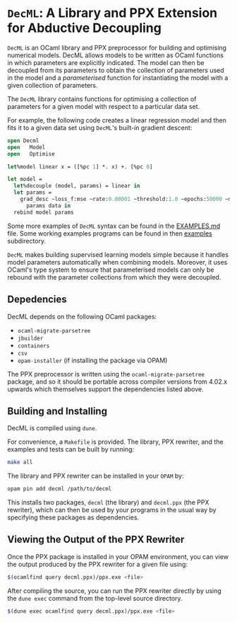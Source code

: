 # `DecML`: A Library and PPX Extension for Abductive Decoupling

`DecML` is an OCaml library and PPX preprocessor for building and optimising
numerical models. DecML allows models to be written as OCaml functions in which
parameters are explicitly indicated. The model can then be decoupled from its
parameters to obtain the collection of parameters used in the model and a
*parameterised* function for instantiating the model with a given collection of
parameters.

The `DecML` library contains functions for optimising a collection of parameters
for a given model with respect to a particular data set.

For example, the following code creates a linear regression model and then fits
it to a given data set using `DecML`'s built-in gradient descent:

```ocaml
open Decml
open   Model
open   Optimise

let%model linear x = ([%pc 1] *. x) +. [%pc 0]

let model =
  let%decouple (model, params) = linear in
  let params =
    grad_desc ~loss_f:mse ~rate:0.00001 ~threshold:1.0 ~epochs:50000 ~model
      params data in
  rebind model params
```

Some more examples of `DecML` syntax can be found in the 
[EXAMPLES.md](EXAMPLES.md) file. Some working examples programs can be found in
then [examples](./examples) subdirectory.

`DecML` makes building supervised learning models simple because it handles
model parameters automatically when combining models. Moreover, it uses OCaml's
type system to ensure that parameterised models can only be rebound with the
parameter collections from which they were decoupled.

## Depedencies

DecML depends on the following OCaml packages:

* `ocaml-migrate-parsetree`
* `jbuilder`
* `containers`
* `csv`
* `opam-installer` (if installing the package via OPAM)

The PPX preprocessor is written using the `ocaml-migrate-parsetree` package, and
so it should be portable across compiler versions from 4.02.x upwards which
themselves support the dependencies listed above.

## Building and Installing

DecML is compiled using `dune`.

For convenience, a `Makefile` is provided. The library, PPX rewriter, and the
examples and tests can be built by running:

```bash
make all
```

The library and PPX rewriter can be installed in your `OPAM` by:

```bash
opam pin add decml /path/to/decml
```

This installs two packages, `decml` (the library) and `decml.ppx` (the PPX
rewriter), which can then be used by your programs in the usual way by
specifying these packages as dependencies.

## Viewing the Output of the PPX Rewriter

Once the PPX package is installed in your OPAM environment, you can view the
output produced by the PPX rewriter for a given file using:

```bash
$(ocamlfind query decml.ppx)/ppx.exe <file>
```

After compiling the source, you can run the PPX rewriter directly by using the
`dune exec` command from the top-level source directory.

```bash
$(dune exec ocamlfind query decml.ppx)/ppx.exe <file>
```
